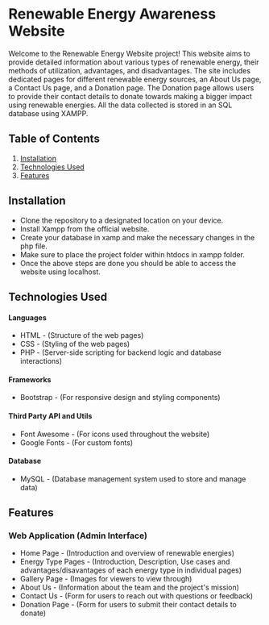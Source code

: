 # Renewable Energy Awareness Website

Welcome to the Renewable Energy Website project! This website aims to provide detailed information about various types of renewable energy, their methods of utilization, advantages, and disadvantages. The site includes dedicated pages for different renewable energy sources, an About Us page, a Contact Us page, and a Donation page. The Donation page allows users to provide their contact details to donate towards making a bigger impact using renewable energies. All the data collected is stored in an SQL database using XAMPP.


## Table of Contents

1. [Installation](#installation)
2. [Technologies Used](#technologies-used)
3. [Features](#features)


## Installation

- Clone the repository to a designated location on your device.
- Install Xampp from the official website.
- Create your database in xamp and make the necessary changes in the php file.
- Make sure to place the project folder within htdocs in xampp folder.
- Once the above steps are done you should be able to access the website using localhost.


## Technologies Used

#### Languages

- HTML - (Structure of the web pages)
- CSS - (Styling of the web pages)
- PHP - (Server-side scripting for backend logic and database interactions)

#### Frameworks

- Bootstrap - (For responsive design and styling components)

#### Third Party API and Utils

- Font Awesome - (For icons used throughout the website)
- Google Fonts - (For custom fonts)

#### Database

- MySQL - (Database management system used to store and manage data)


## Features

### Web Application (Admin Interface)

- Home Page - (Introduction and overview of renewable energies)
- Energy Type Pages - (Introduction, Description, Use cases and advantages/disavantages of each energy type in individual pages)
- Gallery Page - (Images for viewers to view through)
- About Us - (Information about the team and the project's mission)
- Contact Us - (Form for users to reach out with questions or feedback)
- Donation Page - (Form for users to submit their contact details to donate)
